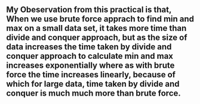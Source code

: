 ## My Obeservation from this practical is that, When we use brute force apprach to find min and max on a small data set, it takes more time than divide and conquer approach, but as the size of data increases the time taken by divide and conquer approach to calculate min and max increases exponentially where as with brute force the time increases linearly, because of which for large data, time taken by divide and conquer is much much more than brute force.